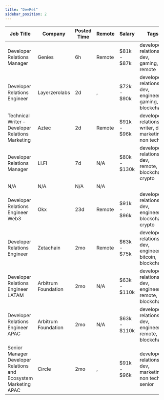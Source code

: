 ```yaml
---
title: "DevRel"
sidebar_position: 2
---
```


| Job Title | Company | Posted Time | Remote | Salary | Tags | Apply Link |
|-----------|---------|-------------|--------|--------|------|------------|
| Developer Relations Manager | Genies | 6h | Remote | $81k - $87k | developer relations, dev, gaming, remote | [Apply](https://web3.career/developer-relations-manager-genies/107818) |
| Developer Relations Engineer | Layerzerolabs | 2d | , | $72k - $90k | developer relations, dev, engineer, gaming, blockchain | [Apply](https://web3.career/developer-relations-engineer-layerzerolabs/73712) |
| Technical Writer – Developer Relations Marketing | Aztec | 2d | Remote | $91k - $96k | developer relations, writer, dev, marketing, non tech | [Apply](https://web3.career/technical-writer-developer-relations-marketing-aztec/107636) |
| Developer Relations Manager | LI.FI | 7d | N/A | $80k - $130k | developer relations, dev, remote, blockchain, crypto | [Apply](https://web3.career/developer-relations-manager-li-fi/107340) |
| N/A | N/A | N/A | N/A |  |  | [Apply](https://web3.career/metana) |
| Developer Relations Engineer Web3 | Okx | 23d | Remote | $91k - $96k | developer relations, dev, engineer, blockchain, crypto | [Apply](https://web3.career/developer-relations-engineer-web3-okx/106270) |
| Developer Relations Engineer | Zetachain | 2mo | Remote | $63k - $75k | developer relations, dev, engineer, bitcoin, blockchain | [Apply](https://web3.career/developer-relations-engineer-zetachain/104882) |
| Developer Relations Engineer LATAM | Arbitrum Foundation | 2mo | N/A | $63k - $110k | developer relations, dev, engineer, remote, blockchain | [Apply](https://web3.career/developer-relations-engineer-latam-arbitrumfoundation/104881) |
| Developer Relations Engineer APAC | Arbitrum Foundation | 2mo | N/A | $63k - $110k | developer relations, dev, engineer, remote, blockchain | [Apply](https://web3.career/developer-relations-engineer-apac-arbitrumfoundation/104880) |
| Senior Manager Developer Relations and Ecosystem Marketing APAC | Circle | 2mo | , | $91k - $96k | developer relations, dev, marketing, non tech, senior | [Apply](https://web3.career/senior-manager-developer-relations-and-ecosystem-marketing-apac-circle/104663) |
